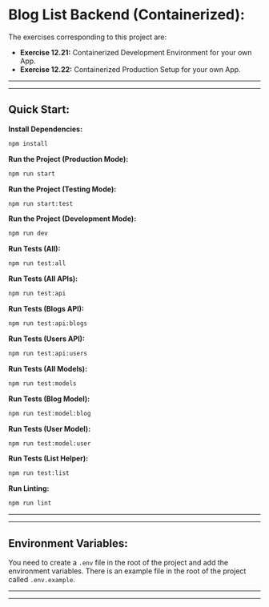 # Blog List Backend (Containerized):

The exercises corresponding to this project are:

- **Exercise 12.21:** Containerized Development Environment for your own App.
- **Exercise 12.22:** Containerized Production Setup for your own App.

---
---

## Quick Start:

**Install Dependencies:**

```bash
npm install
```

**Run the Project (Production Mode):**

```bash
npm run start
```

**Run the Project (Testing Mode):**

```bash
npm run start:test
```

**Run the Project (Development Mode):**

```bash
npm run dev
```

**Run Tests (All):**

```bash
npm run test:all
```

**Run Tests (All APIs):**

```bash
npm run test:api
```

**Run Tests (Blogs API):**

```bash
npm run test:api:blogs
```

**Run Tests (Users API):**

```bash
npm run test:api:users
```

**Run Tests (All Models):**

```bash
npm run test:models
```

**Run Tests (Blog Model):**

```bash
npm run test:model:blog
```

**Run Tests (User Model):**

```bash
npm run test:model:user
```

**Run Tests (List Helper):**

```bash
npm run test:list
```

**Run Linting:**

```bash
npm run lint
```

---
---

## Environment Variables:

You need to create a `.env` file in the root of the project and add the environment variables. There is an example file in the root of the project called `.env.example`.

---
---